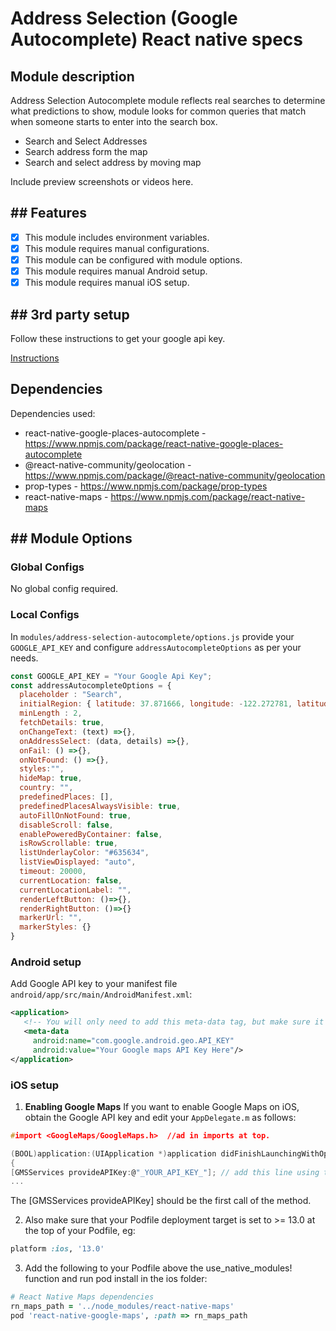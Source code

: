 # Address Selection (Google Autocomplete) React native specs

## Module description

Address Selection Autocomplete module reflects real searches to determine what predictions to show, module looks for common queries that match when someone starts to enter into the search box.

- Search and Select Addresses
- Search address form the map
- Search and select address by moving map

Include preview screenshots or videos here.

## ## Features

 - [x] This module includes environment variables.
 - [x] This module requires manual configurations.
 - [x] This module can be configured with module options.
 - [x] This module requires manual Android setup.
 - [x] This module requires manual iOS setup.

## ## 3rd party setup

Follow these instructions to get your google api key.

[Instructions](https://developers.google.com/maps/documentation/javascript/get-api-key#create-api-keys)

## Dependencies

Dependencies used:

- react-native-google-places-autocomplete - https://www.npmjs.com/package/react-native-google-places-autocomplete
- @react-native-community/geolocation - https://www.npmjs.com/package/@react-native-community/geolocation 
- prop-types - https://www.npmjs.com/package/prop-types
- react-native-maps - https://www.npmjs.com/package/react-native-maps

## ## Module Options

### Global Configs

No global config required.

### Local Configs

In `modules/address-selection-autocomplete/options.js` provide your `GOOGLE_API_KEY` and configure `addressAutocompleteOptions` as per your needs.

```javascript
const GOOGLE_API_KEY = "Your Google Api Key";
const addressAutocompleteOptions = {
  placeholder : "Search",
  initialRegion: { latitude: 37.871666, longitude: -122.272781, latitudeDelta: 0.09219995, longitudeDelta: 0.09224524},
  minLength : 2,
  fetchDetails: true,
  onChangeText: (text) =>{},
  onAddressSelect: (data, details) =>{},
  onFail: () =>{},
  onNotFound: () =>{},
  styles:"",
  hideMap: true,
  country: "",
  predefinedPlaces: [],
  predefinedPlacesAlwaysVisible: true,
  autoFillOnNotFound: true,
  disableScroll: false,
  enablePoweredByContainer: false,
  isRowScrollable: true,
  listUnderlayColor: "#635634",
  listViewDisplayed: "auto",
  timeout: 20000,
  currentLocation: false,
  currentLocationLabel: "",
  renderLeftButton: ()=>{},
  renderRightButton: ()=>{}
  markerUrl: "",
  markerStyles: {}
}
```

### Android setup

Add Google API key to your manifest file `android/app/src/main/AndroidManifest.xml`:

```xml
<application>
   <!-- You will only need to add this meta-data tag, but make sure it's a child of application -->
   <meta-data
     android:name="com.google.android.geo.API_KEY"
     android:value="Your Google maps API Key Here"/>
</application>
```

### iOS setup

1. **Enabling Google Maps**
If you want to enable Google Maps on iOS, obtain the Google API key and edit your `AppDelegate.m` as follows:

```c
#import <GoogleMaps/GoogleMaps.h>  //ad in imports at top.

(BOOL)application:(UIApplication *)application didFinishLaunchingWithOptions:(NSDictionary *)launchOptions
{
[GMSServices provideAPIKey:@"_YOUR_API_KEY_"]; // add this line using the api key obtained from Google Console
...

```
The [GMSServices provideAPIKey] should be the first call of the method.

2. Also make sure that your Podfile deployment target is set to >= 13.0 at the top of your Podfile, eg:
```ruby
platform :ios, '13.0'
```

3. Add the following to your Podfile above the use_native_modules! function and run pod install in the ios folder:

```ruby
# React Native Maps dependencies
rn_maps_path = '../node_modules/react-native-maps'
pod 'react-native-google-maps', :path => rn_maps_path
```
